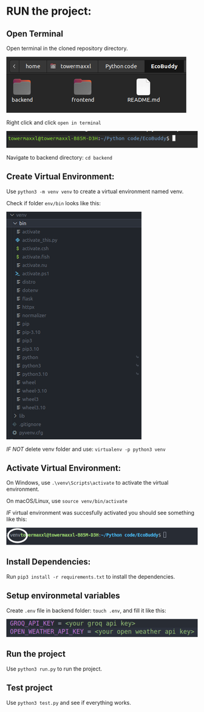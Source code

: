 # RUN the project:


## Open Terminal

Open terminal in the cloned repository directory. 

![Alt text](images/ecobuddy_img.png)

Right click and click `open in terminal`

![Alt text](images/terminal_directory.png)

Navigate to backend directory: `cd backend`


## Create Virtual Environment:

Use `python3 -m venv venv` to  create a virtual environment named venv.

Check if folder `env/bin` looks like this:

![Alt text](images/venv_structure.png)

*IF NOT* delete venv folder and use: `virtualenv -p python3 venv`


## Activate Virtual Environment:
                
On Windows, use `.\venv\Scripts\activate` to activate the virtual environment.

On macOS/Linux, use `source venv/bin/activate`

*IF* virtual environment was succesfully activated you should see something like this:

![Alt text](images/venv_img.png)


## Install Dependencies:

Run `pip3 install -r requirements.txt` to install the dependencies.


## Setup environmetal variables

Create `.env` file in backend folder: `touch .env`, and fill it like this:

![Alt text](images/env_file.png)


## Run the project

Use `python3 run.py` to run the project.


## Test project

Use `python3 test.py` and see if everything works.


